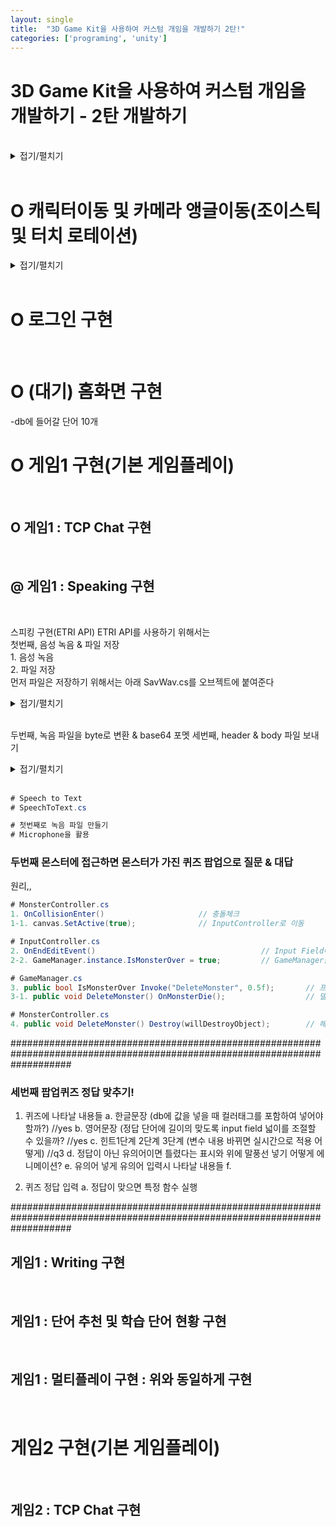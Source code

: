 ```yaml
---
layout: single
title:  "3D Game Kit을 사용하여 커스텀 개임을 개발하기 2탄!"
categories: ['programing', 'unity']
---
```



# 3D Game Kit을 사용하여 커스텀 개임을 개발하기 - 2탄 개발하기
<br>

<details>
<summary>접기/펼치기</summary>

#### 유니티 버전 : 2021.3.12f1 : 1년 전 중 가장 최신
<br>

##### 1) Package 설치:
- X https://github.com/febucci/unitypackage-custom-hierarchy : Custom Hierarchy for Unity(설치불가)
- O 3D Game Kit 
<br>

##### 2) 프로젝트 파일 설정
- O 안드로이드 변경 & 패키지 설치(Post Processing, Joystick Pack, Standard Assets)
<br>

##### 3) Layout 설정: 
- PJH.wlt 파일 사용
<br>
  
</details>
<br>
  
           
# O 캐릭터이동 및 카메라 앵글이동(조이스틱 및 터치 로테이션)
<details>
<summary>접기/펼치기</summary>

#### 1. 카메라 앵글이동 : https://www.youtube.com/watch?v=bk19NYT_ZIY&ab_channel=SahaniStudio 참조
##### 1) 기존 카메라 앵글이동 끄기
<details>
<summary>StartUI.cs</summary>

```cs
# Assets/3DGamekit/Scripts/Game/UI/StartUI.cs

        void Start()
        {
            if (!alwaysDisplayMouse)
            {
                // 원래
                //Cursor.lockState = CursorLockMode.Locked;
                //Cursor.visible = false;
                Cursor.lockState = CursorLockMode.None;
                Cursor.visible = true;
            }
            ...
```
</details>
<br>
     
##### 2-1) 터치할 영역 설정 : 패널에서
- Hierachy > Canvas > Panel > RectTransform 화면 반으로 설정
- Panel > TouchField.cs 컴포넌트 추가
<details>
<summary>TouchField.cs</summary>

```cs
# TouchField.cs

using UnityEngine.EventSystems;
using UnityEngine;

public class TouchField : MonoBehaviour, IPointerDownHandler, IPointerUpHandler
{
    [HideInInspector]
    public Vector2 TouchDist;
    [HideInInspector]
    public Vector2 PointerOld;
    [HideInInspector]
    protected int PointerId;
    [HideInInspector]
    public bool Pressed;

    // Use this for initialization
    void Start()
    {

    }

    // Update is called once per frame
    void Update()
    {
        if (Pressed)
        {
            if (PointerId >= 0 && PointerId < Input.touches.Length)
            {
                TouchDist = Input.touches[PointerId].position - PointerOld;
                PointerOld = Input.touches[PointerId].position;
            }
            else
            {
                TouchDist = new Vector2(Input.mousePosition.x, Input.mousePosition.y) - PointerOld;
                PointerOld = Input.mousePosition;
            }
        }
        else
        {
            TouchDist = new Vector2();
        }
    }

    public void OnPointerDown(PointerEventData eventData)
    {
        Pressed = true;
        PointerId = eventData.pointerId;
        PointerOld = eventData.position;
    }


    public void OnPointerUp(PointerEventData eventData)
    {
        Pressed = false;
    }

}
``` 
</details>
<br>
    
##### 2-2) 터치할 영역 설정 : 씨네머신에서
- Hierachy > CameraRig > KeyboardAndMouseFreeLookRig > CineTouch.cs 추가
- Hierachy > CameraRig > KeyboardAndMouseFreeLookRig > CinemachineFreeLook > Y Axis & X Axis > Input Axis Name > 지워 비우기
<details>
<summary>CineTouch.cs</summary>

```cs
# CineTouch.cs

using UnityEngine;
using Cinemachine;

public class CineTouch : MonoBehaviour
{
    [SerializeField] CinemachineFreeLook cineCam;
    [SerializeField] TouchField touchField;
    [SerializeField] float SenstivityX = 2f;
    [SerializeField] float SenstivityY = 2f;

    // Start is called before the first frame update
    void Start()
    {

    }

    // Update is called once per frame
    void Update()
    {
        cineCam.m_XAxis.Value += touchField.TouchDist.x * 200 * SenstivityX * Time.deltaTime;
        cineCam.m_YAxis.Value += touchField.TouchDist.y * SenstivityY * Time.deltaTime;
    }
}
``` 
</details>
<br>

#### 2. 캐릭터 이동
##### 1) 이동 조이스틱 : https://www.youtube.com/watch?v=GGqwMGZiwCg&ab_channel=%EA%B3%A8%EB%93%9C%EB%A9%94%ED%83%88 참조
<details>
<summary>PlayerInput.cs</summary>

```cs
# Assets/3DGamekit/Scripts/Game/Player/PlayerInput.cs
  
using UnityStandardAssets.CrossPlatformInput;

    public VariableJoystick vJoyMovement;

    void Update()
    {
      m_Movement.Set(vJoyMovement.Horizontal, vJoyMovement.Vertical);
      ...
      m_Jump = CrossPlatformInputManager.GetButton("Jump");
      ...
      if (CrossPlatformInputManager.GetButtonDown("Fire1"))
      ...
``` 
</details>
<br>
  
##### 2) 점프 및 공격 버튼 : https://www.youtube.com/watch?v=SOL0ABaLwAE&t=266s&ab_channel=SahaniStudio 참조
<br>

</details>
<br>
  

# O 로그인 구현
<br>

# O (대기) 홈화면 구현
  -db에 들어갈 단어 10개
<br>
  
# O 게임1 구현(기본 게임플레이)
<br>

## O 게임1 : TCP Chat 구현
<br>

## @ 게임1 : Speaking 구현
<br>
  
  스피킹 구현(ETRI API)
  ETRI API를 사용하기 위해서는  
  첫번째, 음성 녹음 & 파일 저장  
    1. 음성 녹음  
    2. 파일 저장  
  먼저 파일은 저장하기 위해서는 아래 SavWav.cs를 오브젝트에 붙여준다
<details>
<summary>접기/펼치기</summary>
  
```cs
# SavWav.cs
using System.Collections;
using System.Collections.Generic;
using UnityEngine;
using System;
using System.IO;
using System.Collections.Generic;

public static class SavWav
{

	const int HEADER_SIZE = 44;

    public static bool Save(string filename, AudioClip clip, bool makeClipShort = true)
    {
        if (!filename.ToLower().EndsWith(".wav"))
        {
            filename += ".wav";
        }

        var filepath = Path.Combine(Application.dataPath, filename);


        Debug.Log(filepath);

        // Make sure directory exists if user is saving to sub dir.
        Directory.CreateDirectory(Path.GetDirectoryName(filepath));

        if (makeClipShort)
        {
            clip = TrimSilence(clip, 0);
        }

        using (var fileStream = CreateEmpty(filepath))
        {
            ConvertAndWrite(fileStream, clip);

            WriteHeader(fileStream, clip);
        }

        return true; // TODO: return false if there's a failure saving the file
    }

	public static AudioClip TrimSilence(AudioClip clip, float min)
	{
		var samples = new float[clip.samples];

		clip.GetData(samples, 0);

		return TrimSilence(new List<float>(samples), min, clip.channels, clip.frequency);
	}

	public static AudioClip TrimSilence(List<float> samples, float min, int channels, int hz)
	{
		return TrimSilence(samples, min, channels, hz, false, false);
	}

	public static AudioClip TrimSilence(List<float> samples, float min, int channels, int hz, bool _3D, bool stream)
	{
		int i;

		for (i = 0; i < samples.Count; i++)
		{
			if (Mathf.Abs(samples[i]) > min)
			{
				break;
			}
		}

		samples.RemoveRange(0, i);

		for (i = samples.Count - 1; i > 0; i--)
		{
			if (Mathf.Abs(samples[i]) > min)
			{
				break;
			}
		}

		samples.RemoveRange(i, samples.Count - i);

		var clip = AudioClip.Create("TempClip", samples.Count, channels, hz, _3D, stream);

		clip.SetData(samples.ToArray(), 0);

		return clip;
	}

	static FileStream CreateEmpty(string filepath)
	{
		var fileStream = new FileStream(filepath, FileMode.Create);
		byte emptyByte = new byte();

		for (int i = 0; i < HEADER_SIZE; i++) //preparing the header
		{
			fileStream.WriteByte(emptyByte);
		}

		return fileStream;
	}

	static void ConvertAndWrite(FileStream fileStream, AudioClip clip)
	{

		var samples = new float[clip.samples];

		clip.GetData(samples, 0);

		Int16[] intData = new Int16[samples.Length];
		//converting in 2 float[] steps to Int16[], //then Int16[] to Byte[]

		Byte[] bytesData = new Byte[samples.Length * 2];
		//bytesData array is twice the size of
		//dataSource array because a float converted in Int16 is 2 bytes.

		int rescaleFactor = 32767; //to convert float to Int16

		for (int i = 0; i < samples.Length; i++)
		{
			intData[i] = (short)(samples[i] * rescaleFactor);
			Byte[] byteArr = new Byte[2];
			byteArr = BitConverter.GetBytes(intData[i]);
			byteArr.CopyTo(bytesData, i * 2);
		}

		fileStream.Write(bytesData, 0, bytesData.Length);
	}

	static void WriteHeader(FileStream fileStream, AudioClip clip)
	{

		var hz = clip.frequency;
		var channels = clip.channels;
		var samples = clip.samples;

		fileStream.Seek(0, SeekOrigin.Begin);

		Byte[] riff = System.Text.Encoding.UTF8.GetBytes("RIFF");
		fileStream.Write(riff, 0, 4);

		Byte[] chunkSize = BitConverter.GetBytes(fileStream.Length - 8);
		fileStream.Write(chunkSize, 0, 4);

		Byte[] wave = System.Text.Encoding.UTF8.GetBytes("WAVE");
		fileStream.Write(wave, 0, 4);

		Byte[] fmt = System.Text.Encoding.UTF8.GetBytes("fmt ");
		fileStream.Write(fmt, 0, 4);

		Byte[] subChunk1 = BitConverter.GetBytes(16);
		fileStream.Write(subChunk1, 0, 4);

		UInt16 two = 2;
		UInt16 one = 1;

		Byte[] audioFormat = BitConverter.GetBytes(one);
		fileStream.Write(audioFormat, 0, 2);

		Byte[] numChannels = BitConverter.GetBytes(channels);
		fileStream.Write(numChannels, 0, 2);

		Byte[] sampleRate = BitConverter.GetBytes(hz);
		fileStream.Write(sampleRate, 0, 4);

		Byte[] byteRate = BitConverter.GetBytes(hz * channels * 2); // sampleRate * bytesPerSample*number of channels, here 44100*2*2
		fileStream.Write(byteRate, 0, 4);

		UInt16 blockAlign = (ushort)(channels * 2);
		fileStream.Write(BitConverter.GetBytes(blockAlign), 0, 2);

		UInt16 bps = 16;
		Byte[] bitsPerSample = BitConverter.GetBytes(bps);
		fileStream.Write(bitsPerSample, 0, 2);

		Byte[] datastring = System.Text.Encoding.UTF8.GetBytes("data");
		fileStream.Write(datastring, 0, 4);

		Byte[] subChunk2 = BitConverter.GetBytes(samples * channels * 2);
		fileStream.Write(subChunk2, 0, 4);
	}
}
```
</details>
<br>
  
  두번째, 녹음 파일을 byte로 변환 & base64 포멧
  세번째, header & body 파일 보내기
  
<details>
<summary>접기/펼치기</summary>
  
  ```cs
using Newtonsoft.Json;
using System;
using System.Collections;
using System.Collections.Generic;
using UnityEngine;
using UnityEngine.Networking;


public class BodyData
{
    public Dictionary<string, string> argument;

    public BodyData(Dictionary<string, string> argument)
    {
        this.argument = argument;
    }
}
public class PostJsonToServer : MonoBehaviour
{
    string url = "http://aiopen.etri.re.kr:8000/WiseASR/Recognition";

    void Start()
    {
        Dictionary<string, string> bodyDick = new Dictionary<string, string>
        {
            { "language_code", "english" },
            { "audio", "" }
        };

        BodyData dataObject = new BodyData(bodyDick);

        //string json = JsonUtility.ToJson(bodyDick);
        string json = JsonConvert.SerializeObject(dataObject);

        StartCoroutine(Upload(url, json));
    }
    

    IEnumerator Upload(string URL, string json)
    {
        // 1.POST할 파일 form만들기


        // 2.POST하기 (Server에서 result 생성하고 보내줌)
        using (UnityWebRequest www = UnityWebRequest.Post(URL, json))
        {
            byte[] jsonToSend = new System.Text.UTF8Encoding().GetBytes(json);
            www.uploadHandler = new UploadHandlerRaw(jsonToSend);
            www.downloadHandler = (DownloadHandler)new DownloadHandlerBuffer();
            www.SetRequestHeader("Content-Type", "application/json");
            www.SetRequestHeader("Authorization", "e0caa335-d7cb-4099-b054-9125c197911c");

            yield return www.SendWebRequest();
            // 3.request 후 response 받기
            var jsonResponse = www.downloadHandler.text;  //request 후 response 받기
            Debug.Log("response is ... " + jsonResponse);
        }
    }
}

  ```
</details>
<br>
  
  
  ```cs
  # Speech to Text
  # SpeechToText.cs
  
  # 첫번째로 녹음 파일 만들기
  # Microphone을 활용
  
  ```
  
  
  ### 두번째 몬스터에 접근하면 몬스터가 가진 퀴즈 팝업으로 질문 & 대답
  
  원리,,
  ```cs
  # MonsterController.cs
  1. OnCollisionEnter()                     // 충돌체크
  1-1. canvas.SetActive(true);              // InputController로 이동
  
  # InputController.cs
  2. OnEndEditEvent()                                     // Input Field에 입력값 받아와서 정답 체크
  2-2. GameManager.instance.IsMonsterOver = true;         // GameManager을 통해서 MonsterController 이동 하여 파괴 준비
  
  # GameManager.cs
  3. public bool IsMonsterOver Invoke("DeleteMonster", 0.5f);       // 프로퍼티로 델리게이트 소환
  3-1. public void DeleteMonster() OnMonsterDie();                  // 델리게이트로 다른 스크립트 함수 실행
  
  # MonsterController.cs
  4. public void DeleteMonster() Destroy(willDestroyObject);        // 해당 몬스터 파괴

  ```
  ###########################################################################################################################
  ### 세번째 팝업퀴즈 정답 맞추기!
  1. 퀴즈에 나타날 내용들
    a. 한글문장 (db에 값을 넣을 때 컬러태그를<color> 포함하여 넣어야할까?)             //yes
    b. 영어문장 (정답 단어에 길이의 맞도록 input field 넓이를 조절할 수 있을까?        //yes
    c. 힌트1단계 2단계 3단계 (변수 내용 바뀌면 실시간으로 적용 어떻게)                 //q3 
    d. 정답이 아닌 유의어이면 틀렸다는 표시와 위에 말풍선 넣기 어떻게 에니메이션?
    e. 유의어 넣게 유의어 입력시 나타날 내용들
    f. 
  
  2. 퀴즈 정답 입력
    a. 정답이 맞으면 특정 함수 실행                                       
  
  
  
  ###########################################################################################################################
## 게임1 : Writing 구현
<br>

## 게임1 : 단어 추천 및 학습 단어 현황 구현
<br>
  
## 게임1 : 멀티플레이 구현 : 위와 동일하게 구현
<br>

# 게임2 구현(기본 게임플레이)
<br>
  
## 게임2 : TCP Chat 구현
<br>
